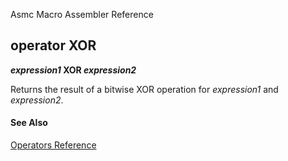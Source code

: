 Asmc Macro Assembler Reference

## operator XOR

**_expression1_ XOR _expression2_**

Returns the result of a bitwise XOR operation for _expression1_ and _expression2_.

#### See Also

[Operators Reference](readme.md)
